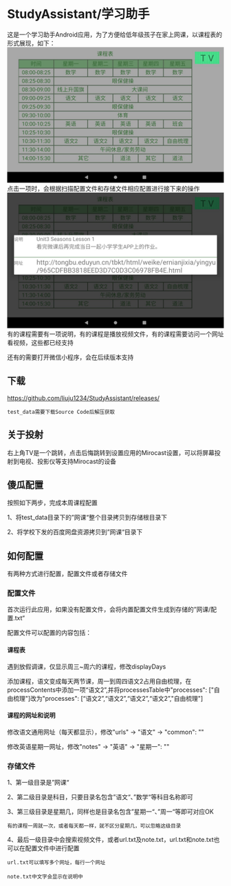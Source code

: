 # StudyAssistant/学习助手

这是一个学习助手Android应用，为了方便给低年级孩子在家上网课，以课程表的形式展现，如下：
![主界面](https://github.com/liuju1234/StudyAssistant/blob/master/images/device-2020-05-12-003320.jpg)
点击一项时，会根据扫描配置文件和存储文件相应配置进行接下来的操作
![点击星期一英语](https://github.com/liuju1234/StudyAssistant/blob/master/images/device-2020-05-11-232905.jpg)
有的课程需要有一项说明，有的课程是播放视频文件，有的课程需要访问一个网址看视频，这些都已经支持

还有的需要打开微信小程序，会在后续版本支持

## 下载
https://github.com/liuju1234/StudyAssistant/releases/

    test_data需要下载Source Code后解压获取

## 关于投射
右上角TV是一个跳转，点击后悔跳转到设置应用的Mirocast设置，可以将屏幕投射到电视、投影仪等支持Mirocast的设备

## 傻瓜配置
按照如下两步，完成本周课程配置

1、将test_data目录下的”网课“整个目录拷贝到存储根目录下

2、将学校下发的百度网盘资源拷贝到”网课“目录下

## 如何配置
有两种方式进行配置，配置文件或者存储文件

### 配置文件
首次运行此应用，如果没有配置文件，会将内置配置文件生成到存储的”网课/配置.txt“

配置文件可以配置的内容包括：
#### 课程表
  遇到放假调课，仅显示周三~周六的课程，修改displayDays
  
  添加课程，语文变成每天两节课，周一到周四语文2占用自由梳理，在processContents中添加一项“语文2”,并将processesTable中"processes": ["自由梳理"]改为"processes": [“语文2”,“语文2”,“语文2”,“语文2”,"自由梳理"]
  
#### 课程的网址和说明
  修改语文通用网址（每天都显示），修改"urls" -> "语文" -> "common": ""

  修改英语星期一网址，修改"notes" -> "英语" -> "星期一": ""

### 存储文件
1、第一级目录是”网课“

2、第二级目录是科目，只要目录名包含”语文“、”数学“等科目名称即可

3、第三级目录是星期几，同样也是目录名包含”星期一“、”周一“等即可对应OK

    有的课程一周就一次，或者每天都一样，就不区分星期几，可以忽略这级目录

4、最后一级目录中会搜索视频文件，或者url.txt及note.txt，url.txt和note.txt也可以在配置文件中进行配置

    url.txt可以填写多个网址，每行一个网址

    note.txt中文字会显示在说明中
